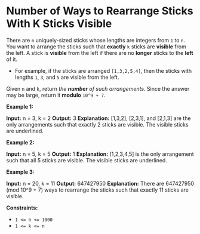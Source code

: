 # Number of Ways to Rearrange Sticks With K Sticks Visible

There are `n` uniquely-sized sticks whose lengths are integers from `1` to `n`. You want to arrange the sticks such that **exactly** `k` sticks are **visible** from the left. A stick is **visible** from the left if there are no **longer** sticks to the **left** of it.

* For example, if the sticks are arranged `[1,3,2,5,4]`, then the sticks with lengths `1`, `3`, and `5` are visible from the left.

Given `n` and `k`, return _the **number** of such arrangements_. Since the answer may be large, return it **modulo** `10^9 + 7`.

**Example 1:**

**Input:** n = 3, k = 2
**Output:** 3
**Explanation:** \[1,3,2\], \[2,3,1\], and \[2,1,3\] are the only arrangements such that exactly 2 sticks are visible.
The visible sticks are underlined.

**Example 2:**

**Input:** n = 5, k = 5
**Output:** 1
**Explanation:** \[1,2,3,4,5\] is the only arrangement such that all 5 sticks are visible.
The visible sticks are underlined.

**Example 3:**

**Input:** n = 20, k = 11
**Output:** 647427950
**Explanation:** There are 647427950 (mod 10^9 \+ 7) ways to rearrange the sticks such that exactly 11 sticks are visible.

**Constraints:**

* `1 <= n <= 1000`
* `1 <= k <= n`
